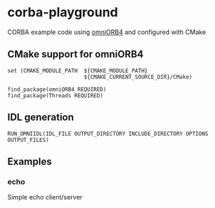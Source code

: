 # corba-playground
CORBA example code using [omniORB4](http://omniorb.sourceforge.net/) and configured with CMake

## CMake support for omniORB4
```
set (CMAKE_MODULE_PATH  ${CMAKE_MODULE_PATH}
                        ${CMAKE_CURRENT_SOURCE_DIR}/CMake)

find_package(omniORB4 REQUIRED)
find_package(Threads REQUIRED)
```

## IDL generation
```
RUN_OMNIIDL(IDL_FILE OUTPUT_DIRECTORY INCLUDE_DIRECTORY OPTIONS OUTPUT_FILES)
```

## Examples

### echo
Simple echo client/server
